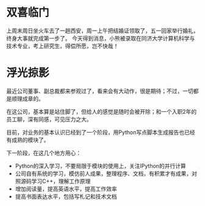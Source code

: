 # 双喜临门

上周末周日坐火车去了一趟西安，周一上午把结婚证领取了，五一回家举行婚礼，终身大事就完成第一步了。
今天得到消息，小熊被录取在同济大学计算机科学与技术专业，考上研究生，得偿所愿，岂不快哉！

# 浮光掠影

最近公司董事、副总裁都来参观过了，看来会有大动作，很是期待；不过，一切都是顺理成章的。

在这公司，基本算是站住脚了，但给人的感觉是随时会被开除；和一个入职2年的员工聊，深有同感，可见压力之大。

目前，对业务的基本认识已经到了一个阶段，用Python写点脚本生成报告也已经有成熟的模块了。

下一阶段，在这几个地方用心：

* Python的深入学习，不要局限于模块的使用上，关注IPython的并行计算
* 公司自有系统的学习，模仿前人成果，整理程序、文档，有积累才有成果，对照源码学习C++，理解工作原理
* 增加阅读量，提高英语水平，提高工作效率
* 提高书面表达水平，包括写札记和技术文档
